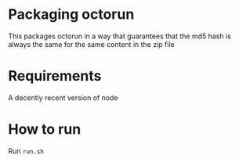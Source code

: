 # Packaging octorun

This packages octorun in a way that guarantees that the md5 hash is always the same for the same content in the zip file

# Requirements

A decently recent version of node

# How to run

Run `run.sh`
